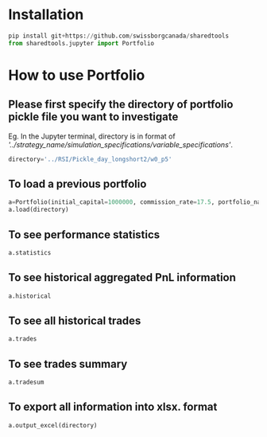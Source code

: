 # Installation 
```python
pip install git+https://github.com/swissborgcanada/sharedtools
from sharedtools.jupyter import Portfolio
```

# How to use Portfolio

## Please first specify the directory of portfolio pickle file you want to investigate
Eg. In the Jupyter terminal, directory is in format of *'../strategy_name/simulation_specifications/variable_specifications'*.<br>
```python
directory='../RSI/Pickle_day_longshort2/w0_p5'
```

## To load a previous portfolio
```python
a=Portfolio(initial_capital=1000000, commission_rate=17.5, portfolio_name='MeanReversion')
a.load(directory)
```
## To see performance statistics
```python
a.statistics
```
## To see historical aggregated PnL information
```python
a.historical
```
## To see all historical trades
```python
a.trades
```
## To see trades summary
```python
a.tradesum
```
## To export all information into xlsx. format
```python
a.output_excel(directory)
```
